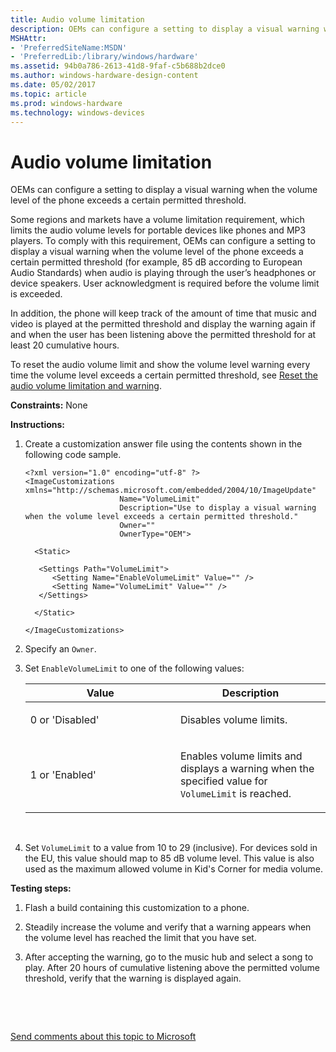 ```yaml
---
title: Audio volume limitation
description: OEMs can configure a setting to display a visual warning when the volume level of the phone exceeds a certain permitted threshold.
MSHAttr:
- 'PreferredSiteName:MSDN'
- 'PreferredLib:/library/windows/hardware'
ms.assetid: 94b0a786-2613-41d8-9faf-c5b688b2dce0
ms.author: windows-hardware-design-content
ms.date: 05/02/2017
ms.topic: article
ms.prod: windows-hardware
ms.technology: windows-devices
---
```


# Audio volume limitation


OEMs can configure a setting to display a visual warning when the volume level of the phone exceeds a certain permitted threshold.

Some regions and markets have a volume limitation requirement, which limits the audio volume levels for portable devices like phones and MP3 players. To comply with this requirement, OEMs can configure a setting to display a visual warning when the volume level of the phone exceeds a certain permitted threshold (for example, 85 dB according to European Audio Standards) when audio is playing through the user’s headphones or device speakers. User acknowledgment is required before the volume limit is exceeded.

In addition, the phone will keep track of the amount of time that music and video is played at the permitted threshold and display the warning again if and when the user has been listening above the permitted threshold for at least 20 cumulative hours.

To reset the audio volume limit and show the volume level warning every time the volume level exceeds a certain permitted threshold, see [Reset the audio volume limitation and warning](reset-the-audio-volume-limitation-and-warning.md).

<a href="" id="constraints---none"></a>**Constraints:** None  

<a href="" id="instructions-"></a>**Instructions:**  
1.  Create a customization answer file using the contents shown in the following code sample.

    ``` syntax
    <?xml version="1.0" encoding="utf-8" ?>  
    <ImageCustomizations xmlns="http://schemas.microsoft.com/embedded/2004/10/ImageUpdate"  
                         Name="VolumeLimit"  
                         Description="Use to display a visual warning when the volume level exceeds a certain permitted threshold."  
                         Owner=""  
                         OwnerType="OEM"> 
      
      <Static>  

       <Settings Path="VolumeLimit">  
          <Setting Name="EnableVolumeLimit" Value="" />  
          <Setting Name="VolumeLimit" Value="" />  
       </Settings> 

      </Static>

    </ImageCustomizations>
    ```

2.  Specify an `Owner`.

3.  Set `EnableVolumeLimit` to one of the following values:

    <table>
    <colgroup>
    <col width="50%" />
    <col width="50%" />
    </colgroup>
    <thead>
    <tr class="header">
    <th>Value</th>
    <th>Description</th>
    </tr>
    </thead>
    <tbody>
    <tr class="odd">
    <td><p>0 or 'Disabled'</p></td>
    <td><p>Disables volume limits.</p></td>
    </tr>
    <tr class="even">
    <td><p>1 or 'Enabled'</p></td>
    <td><p>Enables volume limits and displays a warning when the specified value for <code>VolumeLimit</code> is reached.</p></td>
    </tr>
    </tbody>
    </table>

     

4.  Set `VolumeLimit` to a value from 10 to 29 (inclusive). For devices sold in the EU, this value should map to 85 dB volume level. This value is also used as the maximum allowed volume in Kid's Corner for media volume.

<a href="" id="testing-steps-"></a>**Testing steps:**  
1.  Flash a build containing this customization to a phone.

2.  Steadily increase the volume and verify that a warning appears when the volume level has reached the limit that you have set.

3.  After accepting the warning, go to the music hub and select a song to play. After 20 hours of cumulative listening above the permitted volume threshold, verify that the warning is displayed again.

 

 

[Send comments about this topic to Microsoft](mailto:wsddocfb@microsoft.com?subject=Documentation%20feedback%20%5Bp_phCustomization\p_phCustomization%5D:%20Audio%20volume%20limitation%20%20RELEASE:%20%289/7/2016%29&body=%0A%0APRIVACY%20STATEMENT%0A%0AWe%20use%20your%20feedback%20to%20improve%20the%20documentation.%20We%20don't%20use%20your%20email%20address%20for%20any%20other%20purpose,%20and%20we'll%20remove%20your%20email%20address%20from%20our%20system%20after%20the%20issue%20that%20you're%20reporting%20is%20fixed.%20While%20we're%20working%20to%20fix%20this%20issue,%20we%20might%20send%20you%20an%20email%20message%20to%20ask%20for%20more%20info.%20Later,%20we%20might%20also%20send%20you%20an%20email%20message%20to%20let%20you%20know%20that%20we've%20addressed%20your%20feedback.%0A%0AFor%20more%20info%20about%20Microsoft's%20privacy%20policy,%20see%20http://privacy.microsoft.com/default.aspx. "Send comments about this topic to Microsoft")




